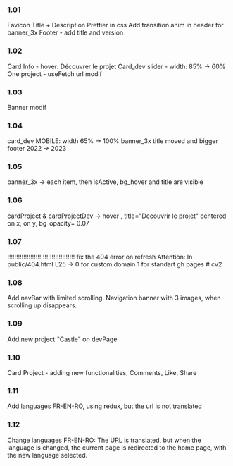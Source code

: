 ### 1.01 
Favicon Title + Description Prettier in css Add transition anim in header for banner_3x Footer - add title and version 

### 1.02 
Card Info - hover: Découvrer le projet Card_dev slider - width: 85% -> 60% One project - useFetch url modif 

### 1.03 
Banner modif 

### 1.04 
card_dev MOBILE: width 65% -> 100% banner_3x title moved and bigger footer 2022 -> 2023 

### 1.05 
banner_3x -> each item, then isActive, bg_hover and title are visible 

### 1.06 
cardProject & cardProjectDev -> hover , title="Decouvrir le projet" centered on x, on y, bg_opacity= 0.07 

### 1.07 
!!!!!!!!!!!!!!!!!!!!!!!!!!!!!!!!!!!!!! fix the 404 error on refresh Attention: In public/404.html L25 -> 0 for custom domain 1 for standart gh pages # cv2

### 1.08
Add navBar with limited scrolling. Navigation banner with 3 images,  when scrolling up disappears.

### 1.09
Add new project "Castle" on devPage

### 1.10 
Card Project - adding new functionalities, Comments, Like, Share

### 1.11
Add languages FR-EN-RO, using redux,  but the url is not translated

### 1.12 
Change languages FR-EN-RO: 
The URL is translated, but when the language is changed, the current page is redirected to the home page, with the new language selected.